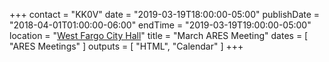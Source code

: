 +++
contact = "KK0V"
date = "2019-03-19T18:00:00-05:00"
publishDate = "2018-04-01T01:00:00-06:00"
endTime = "2019-03-19T19:00:00-05:00"
location = "[West Fargo City Hall](/places/west-fargo-city-hall/)"
title = "March ARES Meeting"
dates = [ "ARES Meetings" ]
outputs = [ "HTML", "Calendar" ]
+++
